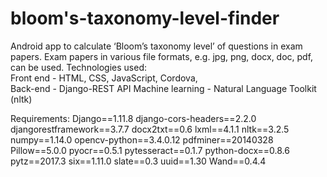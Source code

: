 # bloom's-taxonomy-level-finder
Android app to calculate ‘Bloom’s taxonomy level’ of questions in exam papers. Exam papers in various file formats, e.g. jpg, png, docx, doc, pdf, can be used. Technologies used:   
Front end - HTML, CSS, JavaScript, Cordova,  
Back-end - Django-REST API 
Machine learning - Natural Language Toolkit (nltk)

Requirements:
Django==1.11.8
django-cors-headers==2.2.0
djangorestframework==3.7.7
docx2txt==0.6
lxml==4.1.1
nltk==3.2.5
numpy==1.14.0
opencv-python==3.4.0.12
pdfminer==20140328
Pillow==5.0.0
pyocr==0.5.1
pytesseract==0.1.7
python-docx==0.8.6
pytz==2017.3
six==1.11.0
slate==0.3
uuid==1.30
Wand==0.4.4
